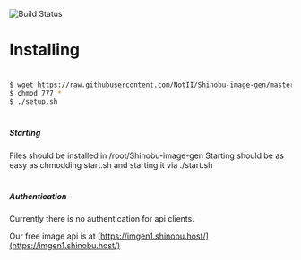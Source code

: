 ![Build Status](https://travis-ci.org/joemccann/dillinger.svg?branch=master)
#
# Installing 
#
```sh
$ wget https://raw.githubusercontent.com/NotII/Shinobu-image-gen/master/setup.sh
$ chmod 777 * 
$ ./setup.sh
```
#
 ##### Starting 
 Files should be installed in /root/Shinobu-image-gen
 Starting should be as easy as chmodding start.sh and starting it via ./start.sh 
#
 ##### Authentication 

Currently there is no authentication for api clients.

Our free image api is at [https://imgen1.shinobu.host/](https://imgen1.shinobu.host/)
